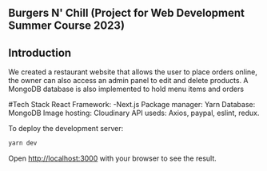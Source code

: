 ## Burgers N' Chill (Project for Web Development Summer Course 2023)



## Introduction
We created a restaurant website that allows the user to place orders online, the owner can also access an admin panel to edit and delete products. A MongoDB database is also implemented to hold menu items and orders

#Tech Stack
React Framework: -Next.js
Package manager: Yarn
Database: MongoDB
Image hosting: Cloudinary
API useds: Axios, paypal, eslint, redux.




To deploy the development server:

```bash
yarn dev

```

Open [http://localhost:3000](http://localhost:3000) with your browser to see the result.

